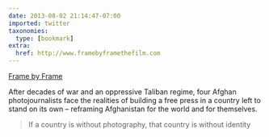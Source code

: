 ```yaml
---
date: 2013-08-02 21:14:47-07:00
imported: twitter
taxonomies:
  type: [bookmark]
extra:
  href: http://www.framebyframethefilm.com
---
```

[Frame by Frame](http://www.framebyframethefilm.com)

After decades of war and an oppressive Taliban regime, four Afghan photojournalists face the realities of building a free press in a country left to stand on its own – reframing Afghanistan for the world and for themselves.

> If a country is without photography, that country is without identity
